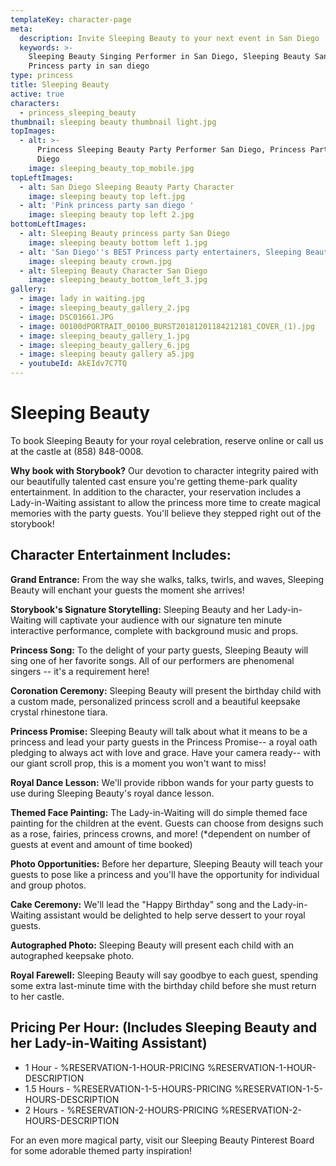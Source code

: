 ```yaml
---
templateKey: character-page
meta:
  description: Invite Sleeping Beauty to your next event in San Diego
  keywords: >-
    Sleeping Beauty Singing Performer in San Diego, Sleeping Beauty San Diego,
    Princess party in san diego
type: princess
title: Sleeping Beauty
active: true
characters:
  - princess_sleeping_beauty
thumbnail: sleeping beauty thumbnail light.jpg
topImages:
  - alt: >-
      Princess Sleeping Beauty Party Performer San Diego, Princess Party San
      Diego
    image: sleeping_beauty_top_mobile.jpg
topLeftImages:
  - alt: San Diego Sleeping Beauty Party Character
    image: sleeping beauty top left.jpg
  - alt: 'Pink princess party san diego '
    image: sleeping beauty top left 2.jpg
bottomLeftImages:
  - alt: Sleeping Beauty princess party San Diego
    image: sleeping beauty bottom left 1.jpg
  - alt: 'San Diego''s BEST Princess party entertainers, Sleeping Beauty'
    image: sleeping beauty crown.jpg
  - alt: Sleeping Beauty Character San Diego
    image: sleeping_beauty_bottom_left_3.jpg
gallery:
  - image: lady in waiting.jpg
  - image: sleeping_beauty_gallery_2.jpg
  - image: DSC01661.JPG
  - image: 00100dPORTRAIT_00100_BURST20181201184212181_COVER_(1).jpg
  - image: sleeping_beauty_gallery_1.jpg
  - image: sleeping_beauty_gallery_6.jpg
  - image: sleeping beauty gallery a5.jpg
  - youtubeId: AkEIdv7C7TQ
---
```

# Sleeping Beauty

To book Sleeping Beauty for your royal celebration, reserve online or call us at the castle at (858) 848-0008.

<div class="boxed">

**Why book with Storybook?**  Our devotion to character integrity paired with our beautifully talented cast ensure you're getting theme-park quality entertainment.  In addition to the character, your reservation includes a Lady-in-Waiting assistant to allow the princess more time to create magical memories with the party guests.  You'll believe they stepped right out of the storybook!

</div>

## Character Entertainment Includes:

**Grand Entrance:** From the way she walks, talks, twirls, and waves, Sleeping Beauty will enchant your guests the moment she arrives!

**Storybook's Signature Storytelling:**  Sleeping Beauty and her Lady-in-Waiting will captivate your audience with our signature ten minute interactive performance, complete with background music and props. 

**Princess Song:**  To the delight of your party guests, Sleeping Beauty will sing one of her favorite songs.  All of our performers are phenomenal singers -- it's a requirement here!

**Coronation Ceremony:**  Sleeping Beauty will present the birthday child with a custom made, personalized princess scroll and a beautiful keepsake crystal rhinestone tiara.

**Princess Promise:**  Sleeping Beauty will talk about what it means to be a princess and lead your party guests in the Princess Promise-- a royal oath pledging to always act with love and grace.  Have your camera ready-- with our giant scroll prop, this is a moment you won't want to miss! 

**Royal Dance Lesson:**  We'll provide ribbon wands for your party guests to use during Sleeping Beauty's royal dance lesson.

**Themed Face Painting:**  The Lady-in-Waiting will do simple themed face painting for the children at the event.  Guests can choose from designs such as a rose, fairies, princess crowns, and more!  (*dependent on number of guests at event and amount of time booked)

**Photo Opportunities:**  Before her departure, Sleeping Beauty will teach your guests to pose like a princess and you'll have the opportunity for individual and group photos.

**Cake Ceremony:**   We'll lead the "Happy Birthday" song and the Lady-in-Waiting assistant would be delighted to help serve dessert to your royal guests.

**Autographed Photo:**  Sleeping Beauty will present each child with an autographed keepsake photo.

**Royal Farewell:**  Sleeping Beauty will say goodbye to each guest, spending some extra last-minute time with the birthday child before she must return to her castle. 

## **Pricing Per Hour:  (Includes Sleeping Beauty and her Lady-in-Waiting Assistant)**

* 1 Hour - %RESERVATION-1-HOUR-PRICING %RESERVATION-1-HOUR-DESCRIPTION
* 1.5 Hours - %RESERVATION-1-5-HOURS-PRICING %RESERVATION-1-5-HOURS-DESCRIPTION
* 2 Hours - %RESERVATION-2-HOURS-PRICING  %RESERVATION-2-HOURS-DESCRIPTION

For an even more magical party, visit our Sleeping Beauty Pinterest Board for some adorable themed party inspiration!

